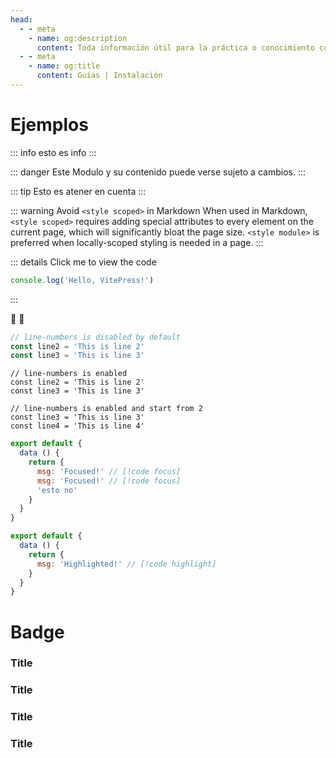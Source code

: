 ```yaml
---
head:
  - - meta
    - name: og:description
      content: Toda información útil para la práctica o conocimiento con respecto la instalación de sistemas u otros.
  - - meta
    - name: og:title
      content: Guías | Instalación
---
```

<script setup lang="ts">
import Woaos from '@theme/components/categoria.vue';
import { categoria0 } from './categorias.ts';
import { categoria1 } from './categorias.ts';
</script>

# Ejemplos

::: info
esto es info
:::

::: danger
Este Modulo y su contenido puede verse sujeto a cambios.
:::

::: tip
Esto es atener en cuenta
:::

::: warning Avoid `<style scoped>` in Markdown
When used in Markdown, `<style scoped>` requires adding special attributes to every element on the current page, which will significantly bloat the page size. `<style module>` is preferred when locally-scoped styling is needed in a page.
:::


::: details Click me to view the code
```js
console.log('Hello, VitePress!')
```
:::

<!-- ICONOS -->

:tada: :100:



```ts {1}
// line-numbers is disabled by default
const line2 = 'This is line 2'
const line3 = 'This is line 3'
```

```ts:line-numbers {1}
// line-numbers is enabled
const line2 = 'This is line 2'
const line3 = 'This is line 3'
```

```ts:line-numbers=2 {1}
// line-numbers is enabled and start from 2
const line3 = 'This is line 3'
const line4 = 'This is line 4'
```

```js
export default {
  data () {
    return {
      msg: 'Focused!' // [!code focus]
      msg: 'Focused!' // [!code focus]
      'esto no'
    }
  }
}
```

```js
export default {
  data () {
    return {
      msg: 'Highlighted!' // [!code highlight]
    }
  }
}
```
# Badge

### Title <Badge type="info" text="default" />
### Title <Badge type="tip" text="^1.9.0" />
### Title <Badge type="warning" text="beta" />
### Title <Badge type="danger" text="caution" />

